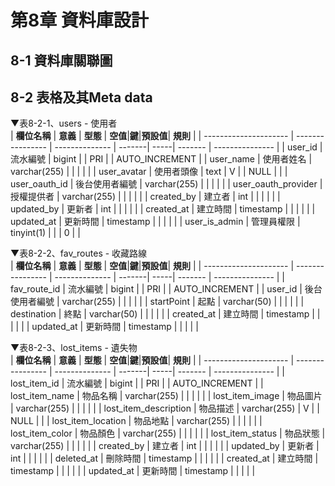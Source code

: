 # 第8章 資料庫設計
## 8-1 資料庫關聯圖


## 8-2 表格及其Meta data
▼表8-2-1、users - 使用者
<br>
| **欄位名稱**           | **意義**         | **型態**       | **空值**|**鍵**|**預設值**| **規則**        |
| --------------------- | ---------------- | -------------- | -------| -----| ------- | --------------- |
| user_id               |     流水編號      | bigint         |        | PRI  |         | AUTO_INCREMENT  |
| user_name             |     使用者姓名    | varchar(255)	  |        |      |         |                 |
| user_avatar           |     使用者頭像    | text           |    V   |      |   NULL  |                 |
| user_oauth_id         |     後台使用者編號 | varchar(255)  |        |      |         |                 |
| user_oauth_provider   |     授權提供者    | varchar(255)	  |        |      |         |                 |
| created_by            |     建立者        | int            |        |      |         |                 |
| updated_by            |     更新者        | int            |        |      |         |                 |
| created_at            |     建立時間      | timestamp      |        |      |         |                 |
| updated_at            |     更新時間      | timestamp      |        |      |         |                 |
| user_is_admin         |     管理員權限    | tinyint(1)     |        |      |    0    |                 |

▼表8-2-2、fav_routes - 收藏路線
<br>
| **欄位名稱**           | **意義**         | **型態**       | **空值**|**鍵**|**預設值**| **規則**        |
| --------------------- | ---------------- | -------------- | -------| -----| ------- | --------------- |
| fav_route_id          |    流水編號      | bigint         |        |  PRI |         | AUTO_INCREMENT  |
| user_id               |    後台使用者編號 | varchar(255)   |        |      |         |                 |
| startPoint            |    起點          | varchar(50)    |        |      |         |                 |
| destination           |    終點          | varchar(50)    |        |      |         |                 |
| created_at            |    建立時間      | timestamp      |        |      |         |                 |
| updated_at            |    更新時間      | timestamp      |        |      |         |                 |

▼表8-2-3、lost_items - 遺失物
<br>
| **欄位名稱**           | **意義**         | **型態**       | **空值**|**鍵**|**預設值**| **規則**        |
| --------------------- | ---------------- | -------------- | -------| -----| ------- | --------------- |
| lost_item_id          |   流水編號        |  bigint        |        |  PRI |         | AUTO_INCREMENT  |
| lost_item_name        |   物品名稱        |  varchar(255)  |        |      |         |                 |
| lost_item_image       |   物品圖片        |  varchar(255)  |        |      |         |                 |
| lost_item_description |   物品描述        |  varchar(255)  |    V   |      |  NULL   |                 |
| lost_item_location    |   物品地點        |  varchar(255)  |        |      |         |                 |
| lost_item_color       |   物品顏色        |  varchar(255)  |        |      |         |                 |
| lost_item_status      |   物品狀態        |  varchar(255)  |        |      |         |                 |
| created_by            |   建立者          |  int           |        |      |         |                 |
| updated_by            |   更新者          |  int           |        |      |         |                 |
| deleted_at            |   刪除時間        |  timestamp	   |        |      |         |                 |
| created_at            |   建立時間        |  timestamp	   |        |      |         |                 |
| updated_at            |   更新時間        |  timestamp	   |        |      |         |                 |
